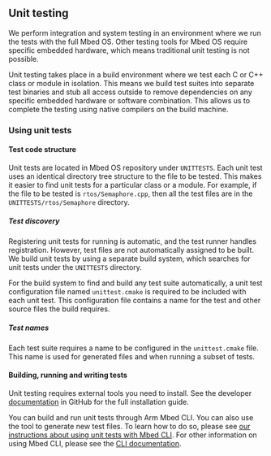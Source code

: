 ## Unit testing

We perform integration and system testing in an environment where we run the tests with the full Mbed OS. Other testing tools for Mbed OS require specific embedded hardware, which means traditional unit testing is not possible.

Unit testing takes place in a build environment where we test each C or C++ class or module in isolation. This means we build test suites into separate test binaries and stub all access outside to remove dependencies on any specific embedded hardware or software combination. This allows us to complete the testing using native compilers on the build machine.

### Using unit tests

#### Test code structure

Unit tests are located in Mbed OS repository under `UNITTESTS`. Each unit test uses an identical directory tree structure to the file to be tested. This makes it easier to find unit tests for a particular class or a module. For example, if the file to be tested is `rtos/Semaphore.cpp`, then all the test files are in the `UNITTESTS/rtos/Semaphore` directory.

##### Test discovery

Registering unit tests for running is automatic, and the test runner handles registration. However, test files are not automatically assigned to be built. We build unit tests by using a separate build system, which searches for unit tests under the `UNITTESTS` directory.

For the build system to find and build any test suite automatically, a unit test configuration file named `unittest.cmake` is required to be included with each unit test. This configuration file contains a name for the test and other source files the build requires.

##### Test names

Each test suite requires a name to be configured in the `unittest.cmake` file. This name is used for generated files and when running a subset of tests.

#### Building, running and writing tests

Unit testing requires external tools you need to install. See the developer [documentation](https://github.com/ARMmbed/mbed-os/blob/master/UNITTESTS/README.md) in GitHub for the full installation guide.

You can build and run unit tests through Arm Mbed CLI. You can also use the tool to generate new test files. To learn how to do so, please see [our instructions about using unit tests with Mbed CLI](test-and-debug.html#unit-testing). For other information on using Mbed CLI, please see the [CLI documentation](/docs/development/tools/arm-mbed-cli.html).
